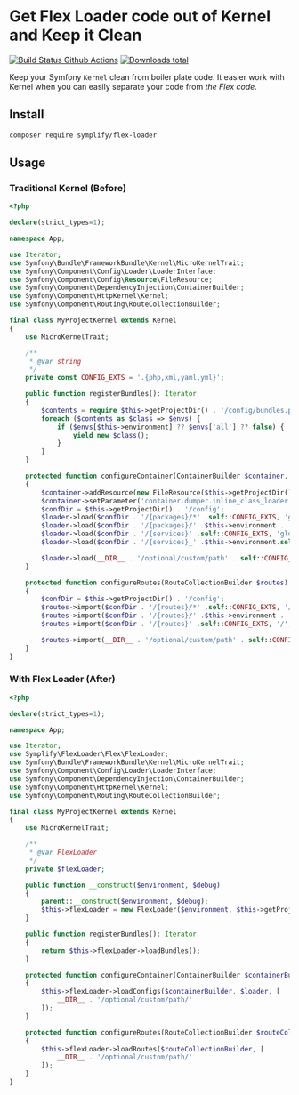 # Get Flex Loader code out of Kernel and Keep it Clean

[![Build Status Github Actions](https://img.shields.io/github/workflow/status/symplify/flex-loader/Code_Checks?style=flat-square)](https://github.com/symplify/flex-loader/actions)
[![Downloads total](https://img.shields.io/packagist/dt/symplify/flex-loader.svg?style=flat-square)](https://packagist.org/packages/symplify/flex-loader/stats)

Keep your Symfony `Kernel` clean from boiler plate code. It easier work with Kernel when you can easily separate your code from *the Flex code*.

## Install

```bash
composer require symplify/flex-loader
```

## Usage

### Traditional Kernel (Before)

```php
<?php

declare(strict_types=1);

namespace App;

use Iterator;
use Symfony\Bundle\FrameworkBundle\Kernel\MicroKernelTrait;
use Symfony\Component\Config\Loader\LoaderInterface;
use Symfony\Component\Config\Resource\FileResource;
use Symfony\Component\DependencyInjection\ContainerBuilder;
use Symfony\Component\HttpKernel\Kernel;
use Symfony\Component\Routing\RouteCollectionBuilder;

final class MyProjectKernel extends Kernel
{
    use MicroKernelTrait;

    /**
     * @var string
     */
    private const CONFIG_EXTS = '.{php,xml,yaml,yml}';

    public function registerBundles(): Iterator
    {
        $contents = require $this->getProjectDir() . '/config/bundles.php';
        foreach ($contents as $class => $envs) {
            if ($envs[$this->environment] ?? $envs['all'] ?? false) {
                yield new $class();
            }
        }
    }

    protected function configureContainer(ContainerBuilder $container, LoaderInterface $loader): void
    {
        $container->addResource(new FileResource($this->getProjectDir() . '/config/bundles.php'));
        $container->setParameter('container.dumper.inline_class_loader', true);
        $confDir = $this->getProjectDir() . '/config';
        $loader->load($confDir . '/{packages}/*' .self::CONFIG_EXTS, 'glob');
        $loader->load($confDir . '/{packages}/' .$this->environment . '/**/*' .self::CONFIG_EXTS, 'glob');
        $loader->load($confDir . '/{services}' .self::CONFIG_EXTS, 'glob');
        $loader->load($confDir . '/{services}_' .$this->environment.self::CONFIG_EXTS, 'glob');

        $loader->load(__DIR__ . '/optional/custom/path' . self::CONFIG_EXTS, 'glob');
    }

    protected function configureRoutes(RouteCollectionBuilder $routes): void
    {
        $confDir = $this->getProjectDir() . '/config';
        $routes->import($confDir . '/{routes}/*' .self::CONFIG_EXTS, '/', 'glob');
        $routes->import($confDir . '/{routes}/' .$this->environment . '/**/*' .self::CONFIG_EXTS, '/', 'glob');
        $routes->import($confDir . '/{routes}' .self::CONFIG_EXTS, '/', 'glob');

        $routes->import(__DIR__ . '/optional/custom/path' . self::CONFIG_EXTS, 'glob');
    }
}
```

### With Flex Loader (After)

```php
<?php

declare(strict_types=1);

namespace App;

use Iterator;
use Symplify\FlexLoader\Flex\FlexLoader;
use Symfony\Bundle\FrameworkBundle\Kernel\MicroKernelTrait;
use Symfony\Component\Config\Loader\LoaderInterface;
use Symfony\Component\DependencyInjection\ContainerBuilder;
use Symfony\Component\HttpKernel\Kernel;
use Symfony\Component\Routing\RouteCollectionBuilder;

final class MyProjectKernel extends Kernel
{
    use MicroKernelTrait;

    /**
     * @var FlexLoader
     */
    private $flexLoader;

    public function __construct($environment, $debug)
    {
        parent::__construct($environment, $debug);
        $this->flexLoader = new FlexLoader($environment, $this->getProjectDir());
    }

    public function registerBundles(): Iterator
    {
        return $this->flexLoader->loadBundles();
    }

    protected function configureContainer(ContainerBuilder $containerBuilder, LoaderInterface $loader): void
    {
        $this->flexLoader->loadConfigs($containerBuilder, $loader, [
            __DIR__ . '/optional/custom/path/'
        ]);
    }

    protected function configureRoutes(RouteCollectionBuilder $routeCollectionBuilder): void
    {
        $this->flexLoader->loadRoutes($routeCollectionBuilder, [
            __DIR__ . '/optional/custom/path/'
        ]);
    }
}
```
